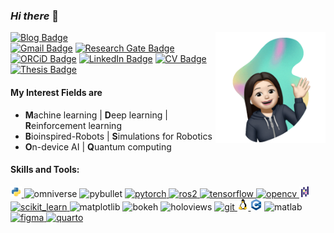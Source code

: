### *Hi there* 👋 
	
<p align=right>	
<a href="https://curieuxjy.github.io/about.html"> <img align="right" width="35%" src="./data/blog_index2.gif"> </a>
</p>

<p align=left>

[![Blog Badge](http://img.shields.io/badge/Blog-black?style=flat-square&logo=github&link=https://curieuxjy.github.io/)](https://curieuxjy.github.io/)	
[![Gmail Badge](https://img.shields.io/badge/Gmail-d14836?style=flat-square&logo=Gmail&logoColor=white&link=mailto:curieuxjy@gmail.com)](mailto:curieuxjy@gmail.com)
[![Research Gate Badge](https://img.shields.io/badge/ResearchGate-00CCBB?style=flat-square&logo=ResearchGate&logoColor=white&link=https://www.researchgate.net/profile/Jungyeon-Lee-5)](https://www.researchgate.net/profile/Jungyeon-Lee-5)
[![ORCiD Badge](https://img.shields.io/badge/ORCiD-A6CE39?style=flat-square&logo=orcid&logoColor=white&link=https://orcid.org/0000-0002-0802-4141)](https://orcid.org/0000-0002-0802-4141)
[![LinkedIn Badge](https://img.shields.io/badge/LinkedIn-0A66C2?style=flat-square&logo=linkedin&logoColor=white&link=https://www.linkedin.com/in/curieuxjy/)](https://www.linkedin.com/in/curieuxjy/)
[![CV Badge](https://img.shields.io/badge/CV-47A141?style=flat-square&logo=overleaf&logoColor=white&link=https://www.overleaf.com/read/ctdpsgvjdfby#bd57af)](https://www.overleaf.com/read/ctdpsgvjdfby#bd57af)
[![Thesis Badge](https://img.shields.io/badge/Thesis-8CA1AF?style=flat-square&logo=readthedocs&logoColor=white&link=https://drive.google.com/file/d/1yE8Q6EmojHKmzJsNoHC_E4DJLjJAkuuF/view?usp=sharing)](https://drive.google.com/file/d/1yE8Q6EmojHKmzJsNoHC_E4DJLjJAkuuF/view?usp=sharing)
	
#### My Interest Fields are
* **M**achine learning | **D**eep learning | **R**einforcement learning
* **B**ioinspired-Robots | **S**imulations for Robotics
* **O**n-device AI | **Q**uantum computing

</p>

	
<h4 align="left">Skills and Tools:</h4>

<a href="https://www.python.org" target="_blank" rel="noreferrer"> <img src="https://raw.githubusercontent.com/devicons/devicon/master/icons/python/python-original.svg" alt="python" width="3.5%"/> </a>
<a> <img src="https://www.nvidia.com/content/dam/en-zz/Solutions/gtcf20/omniverse/refresh-open-beta/nvidia-omniverse-isaac-sim-icon-128.png" alt="omniverse" width="3.5%"/> </a>
<a> <img src="https://avatars.githubusercontent.com/u/6955508?s=200&v=4" alt="pybullet" width="3.5%"/> </a>
<a href="https://pytorch.org/"> <img src="https://www.vectorlogo.zone/logos/pytorch/pytorch-icon.svg" alt="pytorch" width="3.5%"/> </a>
<a href="https://ros.org/"> <img src="https://avatars.githubusercontent.com/u/29735195?s=280&v=4" alt="ros2" width="3.5%"/> </a>
<a href="https://www.tensorflow.org"> <img src="https://www.vectorlogo.zone/logos/tensorflow/tensorflow-icon.svg" alt="tensorflow" width="3.5%"/> </a>
<a href="https://opencv.org/"> <img src="https://www.vectorlogo.zone/logos/opencv/opencv-icon.svg" alt="opencv" width="3.5%"/> </a>
<a href="https://pandas.pydata.org/"> <img src="https://raw.githubusercontent.com/devicons/devicon/2ae2a900d2f041da66e950e4d48052658d850630/icons/pandas/pandas-original.svg" alt="pandas" width="3.5%"/> </a>
<a href="https://scikit-learn.org/"> <img src="https://upload.wikimedia.org/wikipedia/commons/0/05/Scikit_learn_logo_small.svg" alt="scikit_learn" width="3.5%"/> </a> 
<a> <img src="https://upload.wikimedia.org/wikipedia/commons/thumb/0/01/Created_with_Matplotlib-logo.svg/2048px-Created_with_Matplotlib-logo.svg.png" alt="matplotlib" width="3.5%"/> </a> 
<a> <img src="https://static.bokeh.org/branding/icons/bokeh-icon.jpg" alt="bokeh" width="3.5%"/> </a>
<a> <img src="https://holoviews.org/_static/logo.png" alt="holoviews" width="3.5%"/> </a> 
<a href="https://git-scm.com/"> <img src="https://www.vectorlogo.zone/logos/git-scm/git-scm-icon.svg" alt="git" width="3.5%"/> </a>
<a href="https://www.linux.org/"> <img src="https://raw.githubusercontent.com/devicons/devicon/master/icons/linux/linux-original.svg" alt="linux" width="3.5%"/> </a>
<a> <img src="https://raw.githubusercontent.com/devicons/devicon/master/icons/cplusplus/cplusplus-original.svg" alt="cplusplus" width="3.5%"/> </a>
<a> <img src="https://upload.wikimedia.org/wikipedia/commons/2/21/Matlab_Logo.png" alt="matlab" width="3.5%"/> </a>
<a href="https://www.figma.com/"> <img src="https://www.vectorlogo.zone/logos/figma/figma-icon.svg" alt="figma" width="3.5%"/> </a>
<a href="https://quarto.org/"> <img src="https://rstudio.github.io/cheatsheets/html/images/logo-quarto.png" alt="quarto" width="3.5%"/> </a>

</p>


